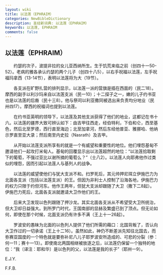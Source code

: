 ```yaml
---
layout: wiki
title: 以法莲（EPHRAIM）
categories: NewBibleDictionary
description: 圣经新词典: 以法莲（EPHRAIM）
keywords: 以法莲, EPHRAIM
comments: false
---
```


## 以法莲（EPHRAIM）

　　约瑟的次子，波提非拉的女儿亚西纳所生。生于饥荒来临之前（创四十一50-52）。老病的雅各承认约瑟的两个儿子（创四十八5），以右手祝福以法莲，左手祝福玛拿西（13-14节），表明以法莲将为大（19节）。

　　各支派在旷野扎营的排列显示，以法莲一派的营旗是插在西面的（民二18）。摩西的副手以利沙玛来自以法莲支派（民一10）；十二探子之一，嫩的儿子约书亚也是以法莲的后裔（民十三8）。他与祭司以利亚撒同被选出来负责均分地业（民卅四17）。摩西的祝福词也提到以法莲。

　　在约书亚英明的领导下，以法莲及其他支派获得了他们的地业，这都记在书十六。以法莲的疆界大致可辨认如下：由吉甲往西走，经伯特利，下伯和仑，西至基色，然后北至罗德，西行直至海边；北至加拿河，然后东经他普亚、雅挪哈、他纳示罗直至亚大录；然后南至内史拉（Nasrath）及吉甲。

　　从开始以法莲支派所享有的就是一个有威望和重要性的地位。他们埋怨基甸不邀请他们一起攻打米甸人。基甸的回覆显示出以法莲超然的地位：“以法莲拾取剩下的葡萄，不强过亚比以谢所摘的葡萄么？”（士八2）。以法莲人向耶弗他作过类似的埋怨，因而引起以法莲人与基列人的战争。

　　以法莲的威望使他们与犹大支派不和。扫罗死后，其元帅押尼珥立伊施巴力为北面各支派（包括以法莲支派）的王。但因为非利士人控制了沿海各地，伊施巴力的权力只限于约但河东。他作王两年，但犹大支派却跟随了大卫（撒下二8起）。伊施巴力死后，北面各支派就邀请大卫作他们的王。

　　后来大卫发现以色列跟随了押沙龙。其实北面各支派从不希望受大卫所统治，但大卫却日益强大。到所罗门时代，王国南部的显赫及繁盛已到了顶点。但无论如何，即使在那个时候，北面支派仍有许多不满（王上十一26起）。

　　罗波安的愚昧为北面的以色列人提供了他们所需的藉口：北国背叛了，否认向大卫作过的一切承诺（王上十二16）。虽然如此，神仍不断差派先知往北国去，而弥赛亚国度的一个特色就是要弥补尼八儿子耶罗波安所造成的、可悲的分裂（参：何一11；赛十一13）。即使南北两国相继被放逐之后，以法莲仍保留一个独特的地位：“我〔译注：耶和华〕是以色列的父，以法莲是我的长子”（耶卅一9）。

E.J.Y.

F.F.B.








